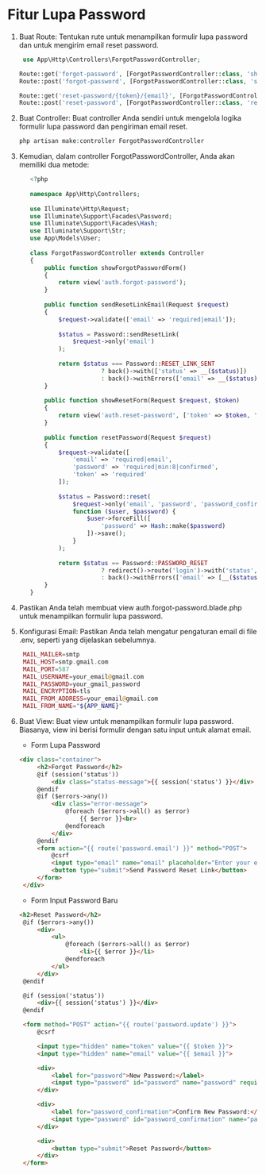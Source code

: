# Fitur Lupa Password
1. Buat Route: Tentukan rute untuk menampilkan formulir lupa password dan untuk mengirim email reset password.
   ```php
    use App\Http\Controllers\ForgotPasswordController;

   Route::get('forgot-password', [ForgotPasswordController::class, 'showForgotPasswordForm'])->name('password.request')->middleware('guest');
   Route::post('forgot-password', [ForgotPasswordController::class, 'sendResetLinkEmail'])->name('password.email')->middleware('guest');
   
   Route::get('reset-password/{token}/{email}', [ForgotPasswordController::class, 'showResetForm'])->name('password.reset');
   Route::post('reset-password', [ForgotPasswordController::class, 'resetPassword'])->name('password.update');

   ```

2. Buat Controller: Buat controller Anda sendiri untuk mengelola logika formulir lupa password dan pengiriman email reset.
   ```php
   php artisan make:controller ForgotPasswordController
   ```

3. Kemudian, dalam controller ForgotPasswordController, Anda akan memiliki dua metode:
   ```php
      <?php
      
      namespace App\Http\Controllers;
      
      use Illuminate\Http\Request;
      use Illuminate\Support\Facades\Password;
      use Illuminate\Support\Facades\Hash;
      use Illuminate\Support\Str;
      use App\Models\User;
      
      class ForgotPasswordController extends Controller
      {
          public function showForgotPasswordForm()
          {
              return view('auth.forgot-password');
          }
      
          public function sendResetLinkEmail(Request $request)
          {
              $request->validate(['email' => 'required|email']);
              
              $status = Password::sendResetLink(
                  $request->only('email')
              );
      
              return $status === Password::RESET_LINK_SENT
                          ? back()->with(['status' => __($status)])
                          : back()->withErrors(['email' => __($status)]);
          }
      
          public function showResetForm(Request $request, $token)
          {
              return view('auth.reset-password', ['token' => $token, 'email' => $request->email]);
          }
      
          public function resetPassword(Request $request)
          {
              $request->validate([
                  'email' => 'required|email',
                  'password' => 'required|min:8|confirmed',
                  'token' => 'required'
              ]);
      
              $status = Password::reset(
                  $request->only('email', 'password', 'password_confirmation', 'token'),
                  function ($user, $password) {
                      $user->forceFill([
                          'password' => Hash::make($password)
                      ])->save();
                  }
              );
      
              return $status == Password::PASSWORD_RESET
                          ? redirect()->route('login')->with('status', __($status))
                          : back()->withErrors(['email' => [__($status)]]);
          }
      }

   ```
4. Pastikan Anda telah membuat view auth.forgot-password.blade.php untuk menampilkan formulir lupa password.
5. Konfigurasi Email: Pastikan Anda telah mengatur pengaturan email di file .env, seperti yang dijelaskan sebelumnya.
   ```php
    MAIL_MAILER=smtp
    MAIL_HOST=smtp.gmail.com
    MAIL_PORT=587
    MAIL_USERNAME=your_email@gmail.com
    MAIL_PASSWORD=your_gmail_password
    MAIL_ENCRYPTION=tls
    MAIL_FROM_ADDRESS=your_email@gmail.com
    MAIL_FROM_NAME="${APP_NAME}"
   ```

6. Buat View: Buat view untuk menampilkan formulir lupa password. Biasanya, view ini berisi formulir dengan satu input untuk alamat email.
   - Form Lupa Password
   ```html
   <div class="container">
        <h2>Forgot Password</h2>
        @if (session('status'))
            <div class="status-message">{{ session('status') }}</div>
        @endif
        @if ($errors->any())
            <div class="error-message">
                @foreach ($errors->all() as $error)
                    {{ $error }}<br>
                @endforeach
            </div>
        @endif
        <form action="{{ route('password.email') }}" method="POST">
            @csrf
            <input type="email" name="email" placeholder="Enter your email" required>
            <button type="submit">Send Password Reset Link</button>
        </form>
    </div>
   ```

   - Form Input Password Baru
   ```html
   <h2>Reset Password</h2>
    @if ($errors->any())
        <div>
            <ul>
                @foreach ($errors->all() as $error)
                    <li>{{ $error }}</li>
                @endforeach
            </ul>
        </div>
    @endif

    @if (session('status'))
        <div>{{ session('status') }}</div>
    @endif

    <form method="POST" action="{{ route('password.update') }}">
        @csrf

        <input type="hidden" name="token" value="{{ $token }}">
        <input type="hidden" name="email" value="{{ $email }}">

        <div>
            <label for="password">New Password:</label>
            <input type="password" id="password" name="password" required autofocus>
        </div>

        <div>
            <label for="password_confirmation">Confirm New Password:</label>
            <input type="password" id="password_confirmation" name="password_confirmation" required>
        </div>

        <div>
            <button type="submit">Reset Password</button>
        </div>
    </form>
   ```
